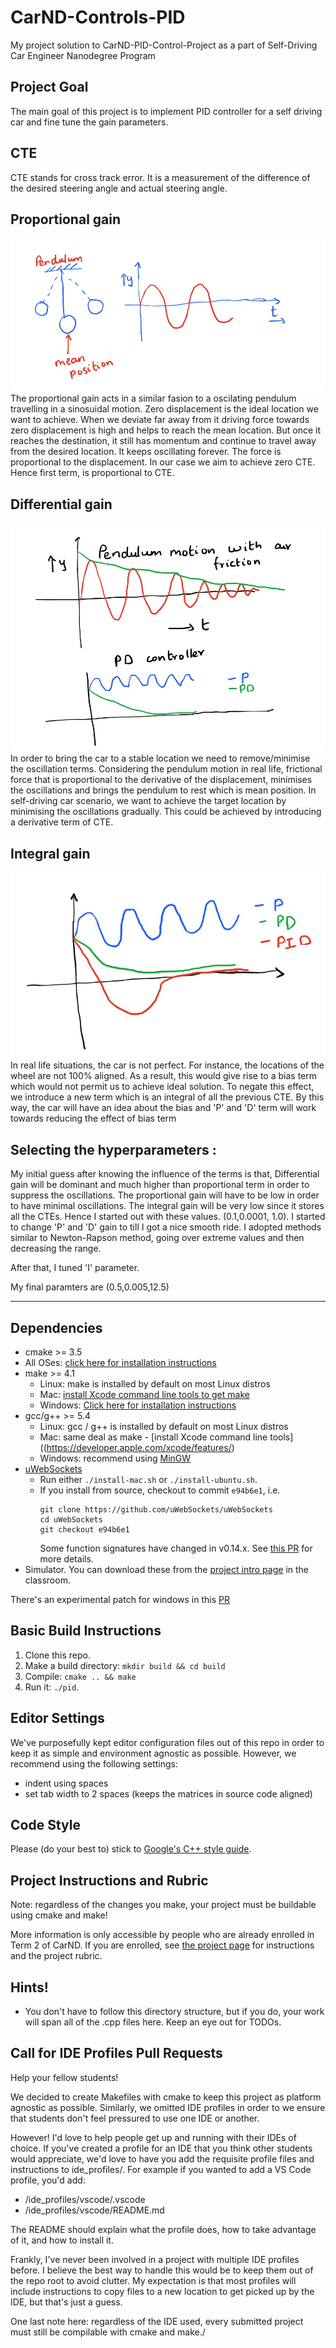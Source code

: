 # CarND-Controls-PID
My project solution to CarND-PID-Control-Project as a part of Self-Driving Car Engineer Nanodegree Program

## Project Goal
The main goal of this project is to implement PID controller for a self driving car and fine tune the gain parameters.

## CTE 
CTE stands for cross track error. It is a measurement of the difference of the desired steering angle and actual steering angle.

## Proportional gain
![alt text](https://github.com/Vikramank/CarND-PID-Control-Project/blob/master/pics/p.jpeg)
The proportional gain acts in a similar fasion to a oscilating pendulum travelling in a sinosuidal motion. Zero displacement is the ideal location we want to achieve. When we deviate far away from it driving force towards zero displacement is high and helps to reach the mean location. But once it reaches the destination, it still has momentum and continue to travel away from the desired location. It keeps oscillating forever. The force is proportional to the displacement. In our case we aim to achieve zero CTE. Hence first term, is proportional to CTE.

## Differential gain 
![alt text](https://github.com/Vikramank/CarND-PID-Control-Project/blob/master/pics/pd.jpeg)
In order to bring the car to a stable location we need to remove/minimise the oscillation terms. Considering the pendulum motion in real life, frictional force that is proportional to the derivative of the displacement, minimises the oscillations and brings the pendulum to rest which is mean position. In self-driving car scenario, we want to achieve the target location by minimising the oscillations gradually. This could be achieved by introducing a derivative term of CTE.  

## Integral gain 
![alt text](https://github.com/Vikramank/CarND-PID-Control-Project/blob/master/pics/pid.jpeg)
In real life situations, the car is not perfect. For instance, the locations of the wheel are not 100% aligned. As a result, this would give rise to a bias term which would not permit us to achieve ideal solution. To negate this effect, we introduce a new term which is an integral of all the previous CTE. By this way, the car will have an idea about the bias and 'P' and 'D' term will work towards reducing the effect of bias term 

## Selecting the hyperparameters :
My initial guess after knowing the influence of the terms is that, Differential gain will be dominant and much higher than proportional term in order to suppress the oscillations. The proportional gain will have to be low in order to have minimal oscillations. The integral gain will be very low since it stores all the CTEs. Hence I started out with these values. 
(0.1,0.0001, 1.0). 
I started to change 'P' and 'D' gain to till I got a nice smooth ride. I adopted methods similar to Newton-Rapson method, going over extreme values and then decreasing the range. 

After that, I tuned 'I' parameter. 

My final paramters are (0.5,0.005,12.5)

---

## Dependencies

* cmake >= 3.5
 * All OSes: [click here for installation instructions](https://cmake.org/install/)
* make >= 4.1
  * Linux: make is installed by default on most Linux distros
  * Mac: [install Xcode command line tools to get make](https://developer.apple.com/xcode/features/)
  * Windows: [Click here for installation instructions](http://gnuwin32.sourceforge.net/packages/make.htm)
* gcc/g++ >= 5.4
  * Linux: gcc / g++ is installed by default on most Linux distros
  * Mac: same deal as make - [install Xcode command line tools]((https://developer.apple.com/xcode/features/)
  * Windows: recommend using [MinGW](http://www.mingw.org/)
* [uWebSockets](https://github.com/uWebSockets/uWebSockets)
  * Run either `./install-mac.sh` or `./install-ubuntu.sh`.
  * If you install from source, checkout to commit `e94b6e1`, i.e.
    ```
    git clone https://github.com/uWebSockets/uWebSockets 
    cd uWebSockets
    git checkout e94b6e1
    ```
    Some function signatures have changed in v0.14.x. See [this PR](https://github.com/udacity/CarND-MPC-Project/pull/3) for more details.
* Simulator. You can download these from the [project intro page](https://github.com/udacity/self-driving-car-sim/releases) in the classroom.

There's an experimental patch for windows in this [PR](https://github.com/udacity/CarND-PID-Control-Project/pull/3)

## Basic Build Instructions

1. Clone this repo.
2. Make a build directory: `mkdir build && cd build`
3. Compile: `cmake .. && make`
4. Run it: `./pid`. 

## Editor Settings

We've purposefully kept editor configuration files out of this repo in order to
keep it as simple and environment agnostic as possible. However, we recommend
using the following settings:

* indent using spaces
* set tab width to 2 spaces (keeps the matrices in source code aligned)

## Code Style

Please (do your best to) stick to [Google's C++ style guide](https://google.github.io/styleguide/cppguide.html).

## Project Instructions and Rubric

Note: regardless of the changes you make, your project must be buildable using
cmake and make!

More information is only accessible by people who are already enrolled in Term 2
of CarND. If you are enrolled, see [the project page](https://classroom.udacity.com/nanodegrees/nd013/parts/40f38239-66b6-46ec-ae68-03afd8a601c8/modules/f1820894-8322-4bb3-81aa-b26b3c6dcbaf/lessons/e8235395-22dd-4b87-88e0-d108c5e5bbf4/concepts/6a4d8d42-6a04-4aa6-b284-1697c0fd6562)
for instructions and the project rubric.

## Hints!

* You don't have to follow this directory structure, but if you do, your work
  will span all of the .cpp files here. Keep an eye out for TODOs.

## Call for IDE Profiles Pull Requests

Help your fellow students!

We decided to create Makefiles with cmake to keep this project as platform
agnostic as possible. Similarly, we omitted IDE profiles in order to we ensure
that students don't feel pressured to use one IDE or another.

However! I'd love to help people get up and running with their IDEs of choice.
If you've created a profile for an IDE that you think other students would
appreciate, we'd love to have you add the requisite profile files and
instructions to ide_profiles/. For example if you wanted to add a VS Code
profile, you'd add:

* /ide_profiles/vscode/.vscode
* /ide_profiles/vscode/README.md

The README should explain what the profile does, how to take advantage of it,
and how to install it.

Frankly, I've never been involved in a project with multiple IDE profiles
before. I believe the best way to handle this would be to keep them out of the
repo root to avoid clutter. My expectation is that most profiles will include
instructions to copy files to a new location to get picked up by the IDE, but
that's just a guess.

One last note here: regardless of the IDE used, every submitted project must
still be compilable with cmake and make./
